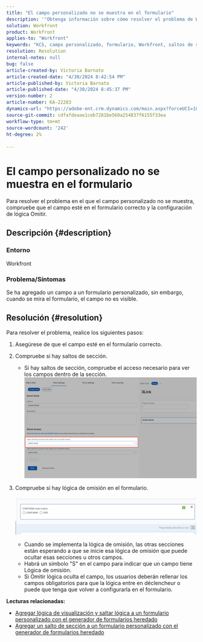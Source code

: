 ```yaml
---
title: "El campo personalizado no se muestra en el formulario"
description: '"Obtenga información sobre cómo resolver el problema de Workfront en el que se ha agregado un campo a un formulario personalizado pero no se muestra".'
solution: Workfront
product: Workfront
applies-to: "Workfront"
keywords: "KCS, campo personalizado, formulario, Workfront, saltos de sección, generador de formularios, lógica de omisión"
resolution: Resolution
internal-notes: null
bug: false
article-created-by: Victoria Barnato
article-created-date: "4/30/2024 8:42:54 PM"
article-published-by: Victoria Barnato
article-published-date: "4/30/2024 8:45:37 PM"
version-number: 2
article-number: KA-22283
dynamics-url: "https://adobe-ent.crm.dynamics.com/main.aspx?forceUCI=1&pagetype=entityrecord&etn=knowledgearticle&id=bbd17c36-3207-ef11-9f8a-6045bd0a08d9"
source-git-commit: cdfafdeaae1ceb7281be560a254837f6155f33ea
workflow-type: tm+mt
source-wordcount: '242'
ht-degree: 2%

---
```


# El campo personalizado no se muestra en el formulario


Para resolver el problema en el que el campo personalizado no se muestra, compruebe que el campo esté en el formulario correcto y la configuración de lógica Omitir.

## Descripción {#description}


### <b>Entorno</b>

Workfront

### <b>Problema/Síntomas</b>

Se ha agregado un campo a un formulario personalizado, sin embargo, cuando se mira el formulario, el campo no es visible.


## Resolución {#resolution}


Para resolver el problema, realice los siguientes pasos:

1. Asegúrese de que el campo esté en el formulario correcto.
2. Compruebe si hay saltos de sección.

   - Si hay saltos de sección, compruebe el acceso necesario para ver los campos dentro de la sección.                     ![](assets/f585c275-ad15-ee11-8f6e-6045bd006793.png)
3. Compruebe si hay lógica de omisión en el formulario.                                                                                                                                               ![](assets/6067dbce-ad15-ee11-8f6e-6045bd006793.png)
   - Cuando se implementa la lógica de omisión, las otras secciones están esperando a que se inicie esa lógica de omisión que puede ocultar esas secciones u otros campos.
   - Habrá un símbolo &quot;S&quot; en el campo para indicar que un campo tiene Lógica de omisión.
   - Si Omitir lógica oculta el campo, los usuarios deberán rellenar los campos obligatorios para que la lógica entre en déclencheur o puede que tenga que volver a configurarla en el formulario.


<b>Lecturas relacionadas:</b>

- [Agregar lógica de visualización y saltar lógica a un formulario personalizado con el generador de formularios heredado](https://experienceleague.adobe.com/docs/workfront/using/administration-and-setup/customize/custom-forms/custom-form-builder/use-the-custom-form-builder/display-or-skip-logic-custom-form.html)
- [Agregar un salto de sección a un formulario personalizado con el generador de formularios heredado](https://experienceleague.adobe.com/docs/workfront/using/administration-and-setup/customize/custom-forms/custom-form-builder/use-the-custom-form-builder/add-a-section-break-to-a-custom-form.htm)



